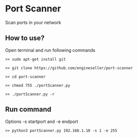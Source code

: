 # Port Scanner
Scan ports in your network

## How to use?
Open terminal and run following commands
```
>> sudo apt-get install git
```
```
>> git clone https://github.com/engineseller/port-scanner
```
```
>> cd port-scanner
```
```
>> chmod 755 ./portScanner.py
```
```
>> ./portScanner.py -r
```

## Run command
Options -s startport and -e endport
```
>> python3 portScanner.py 192.168.1.10 -s 1 -e 255
```
